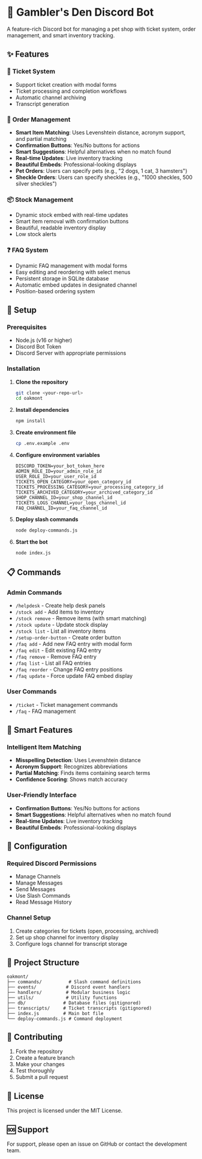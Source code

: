 # 🏪 Gambler's Den Discord Bot

A feature-rich Discord bot for managing a pet shop with ticket system, order management, and smart inventory tracking.

## ✨ Features

### 🎫 **Ticket System**
- Support ticket creation with modal forms
- Ticket processing and completion workflows
- Automatic channel archiving
- Transcript generation

### 🛒 **Order Management**
- **Smart Item Matching**: Uses Levenshtein distance, acronym support, and partial matching
- **Confirmation Buttons**: Yes/No buttons for actions
- **Smart Suggestions**: Helpful alternatives when no match found
- **Real-time Updates**: Live inventory tracking
- **Beautiful Embeds**: Professional-looking displays
- **Pet Orders**: Users can specify pets (e.g., "2 dogs, 1 cat, 3 hamsters")
- **Sheckle Orders**: Users can specify sheckles (e.g., "1000 sheckles, 500 silver sheckles")

### 📦 **Stock Management**
- Dynamic stock embed with real-time updates
- Smart item removal with confirmation buttons
- Beautiful, readable inventory display
- Low stock alerts

### ❓ **FAQ System**
- Dynamic FAQ management with modal forms
- Easy editing and reordering with select menus
- Persistent storage in SQLite database
- Automatic embed updates in designated channel
- Position-based ordering system

## 🚀 Setup

### Prerequisites
- Node.js (v16 or higher)
- Discord Bot Token
- Discord Server with appropriate permissions

### Installation

1. **Clone the repository**
   ```bash
   git clone <your-repo-url>
   cd oakmont
   ```

2. **Install dependencies**
   ```bash
   npm install
   ```

3. **Create environment file**
   ```bash
   cp .env.example .env
   ```

4. **Configure environment variables**
   ```env
   DISCORD_TOKEN=your_bot_token_here
   ADMIN_ROLE_ID=your_admin_role_id
   USER_ROLE_ID=your_user_role_id
   TICKETS_OPEN_CATEGORY=your_open_category_id
   TICKETS_PROCESSING_CATEGORY=your_processing_category_id
   TICKETS_ARCHIVED_CATEGORY=your_archived_category_id
   SHOP_CHANNEL_ID=your_shop_channel_id
   TICKETS_LOGS_CHANNEL=your_logs_channel_id
   FAQ_CHANNEL_ID=your_faq_channel_id
   ```

5. **Deploy slash commands**
   ```bash
   node deploy-commands.js
   ```

6. **Start the bot**
   ```bash
   node index.js
   ```

## 📋 Commands

### Admin Commands
- `/helpdesk` - Create help desk panels
- `/stock add` - Add items to inventory
- `/stock remove` - Remove items (with smart matching)
- `/stock update` - Update stock display
- `/stock list` - List all inventory items
- `/setup-order-button` - Create order button
- `/faq add` - Add new FAQ entry with modal form
- `/faq edit` - Edit existing FAQ entry
- `/faq remove` - Remove FAQ entry
- `/faq list` - List all FAQ entries
- `/faq reorder` - Change FAQ entry positions
- `/faq update` - Force update FAQ embed display

### User Commands
- `/ticket` - Ticket management commands
- `/faq` - FAQ management

## 🎯 Smart Features

### **Intelligent Item Matching**
- **Misspelling Detection**: Uses Levenshtein distance
- **Acronym Support**: Recognizes abbreviations
- **Partial Matching**: Finds items containing search terms
- **Confidence Scoring**: Shows match accuracy

### **User-Friendly Interface**
- **Confirmation Buttons**: Yes/No buttons for actions
- **Smart Suggestions**: Helpful alternatives when no match found
- **Real-time Updates**: Live inventory tracking
- **Beautiful Embeds**: Professional-looking displays

## 🔧 Configuration

### Required Discord Permissions
- Manage Channels
- Manage Messages
- Send Messages
- Use Slash Commands
- Read Message History

### Channel Setup
1. Create categories for tickets (open, processing, archived)
2. Set up shop channel for inventory display
3. Configure logs channel for transcript storage

## 📁 Project Structure

```
oakmont/
├── commands/          # Slash command definitions
├── events/           # Discord event handlers
├── handlers/         # Modular business logic
├── utils/            # Utility functions
├── db/              # Database files (gitignored)
├── transcripts/     # Ticket transcripts (gitignored)
├── index.js         # Main bot file
└── deploy-commands.js # Command deployment
```

## 🤝 Contributing

1. Fork the repository
2. Create a feature branch
3. Make your changes
4. Test thoroughly
5. Submit a pull request

## 📄 License

This project is licensed under the MIT License.

## 🆘 Support

For support, please open an issue on GitHub or contact the development team. 